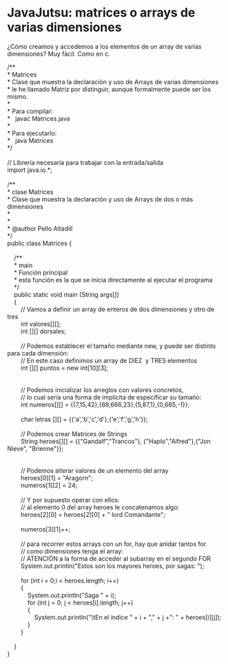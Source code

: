 <h1>
	JavaJutsu: matrices o arrays de varias dimensiones</h1>
<p>
	&iquest;C&oacute;mo creamos y accedemos a los elementos de un array de varias dimensiones? Muy f&aacute;cil. Como en c.</p>
<p>
	/**<br />
	* Matrices<br />
	* Clase que muestra la declaraci&oacute;n y uso de Arrays de varias dimensiones<br />
	* le he llamado Matriz por distinguir, aunque formalmente puede ser los mismo.<br />
	*<br />
	* Para compilar:<br />
	*&nbsp;&nbsp; javac Matrices.java<br />
	*<br />
	* Para ejecutarlo:<br />
	*&nbsp;&nbsp; java Matrices<br />
	*/<br />
	&nbsp;<br />
	// Librer&iacute;a necesaria para trabajar con la entrada/salida<br />
	import java.io.*;<br />
	&nbsp;<br />
	/**<br />
	* clase Matrices<br />
	* Clase que muestra la declaraci&oacute;n y uso de Arrays de dos o m&aacute;s dimensiones<br />
	*<br />
	*<br />
	* @author Pello Altadill<br />
	*/<br />
	public class Matrices {<br />
	&nbsp;&nbsp; &nbsp;<br />
	&nbsp;&nbsp; &nbsp;/**<br />
	&nbsp;&nbsp; &nbsp;* main<br />
	&nbsp;&nbsp; &nbsp;* Funci&oacute;n principal<br />
	&nbsp;&nbsp; &nbsp;* esta funci&oacute;n es la que se inicia directamente al ejecutar el programa<br />
	&nbsp;&nbsp; &nbsp;*/<br />
	&nbsp;&nbsp; &nbsp;public static void main (String args[])<br />
	&nbsp;&nbsp; &nbsp;{<br />
	&nbsp;&nbsp; &nbsp;&nbsp;&nbsp; &nbsp;// Vamos a definir un array de enteros de dos dimensiones y otro de tres<br />
	&nbsp;&nbsp; &nbsp;&nbsp;&nbsp; &nbsp;int valores[][];<br />
	&nbsp;&nbsp; &nbsp;&nbsp;&nbsp; &nbsp;int [][] dorsales;<br />
	&nbsp;&nbsp; &nbsp;&nbsp;&nbsp; &nbsp;<br />
	&nbsp;&nbsp; &nbsp;&nbsp;&nbsp; &nbsp;// Podemos establecer el tama&ntilde;o mediante new, y puede ser distinto para cada dimensi&oacute;n:<br />
	&nbsp;&nbsp; &nbsp;&nbsp;&nbsp; &nbsp;// En este caso definimos un array de DIEZ&nbsp; y TRES elementos &nbsp;<br />
	&nbsp;&nbsp; &nbsp;&nbsp;&nbsp; &nbsp;int [][] puntos = new int[10][3];<br />
	&nbsp;&nbsp; &nbsp;&nbsp;&nbsp; &nbsp;<br />
	&nbsp;&nbsp; &nbsp;&nbsp;&nbsp; &nbsp;<br />
	&nbsp;&nbsp; &nbsp;&nbsp;&nbsp; &nbsp;// Podemos inicializar los arreglos con valores concretos,<br />
	&nbsp;&nbsp; &nbsp;&nbsp;&nbsp; &nbsp;// lo cual ser&iacute;a una forma de impl&iacute;cita de especificar su tama&ntilde;o:<br />
	&nbsp;&nbsp; &nbsp;&nbsp;&nbsp; &nbsp;int numeros[][] = {{7,15,42},{69,666,23},{5,87,1},{0,665,-1}};<br />
	&nbsp;&nbsp; &nbsp;&nbsp;&nbsp; &nbsp;<br />
	&nbsp;&nbsp; &nbsp;&nbsp;&nbsp; &nbsp;char letras [][] = {{&#39;a&#39;,&#39;b&#39;,&#39;c&#39;,&#39;d&#39;},{&#39;e&#39;,&#39;f&#39;,&#39;g&#39;,&#39;h&#39;}};<br />
	&nbsp;&nbsp; &nbsp;&nbsp;&nbsp; &nbsp;<br />
	&nbsp;&nbsp; &nbsp;&nbsp;&nbsp; &nbsp;// Podemos crear Matrices de Strings<br />
	&nbsp;&nbsp; &nbsp;&nbsp;&nbsp; &nbsp;String heroes[][] = {{&quot;Gandalf&quot;,&quot;Trancos&quot;}, {&quot;Haplo&quot;,&quot;Alfred&quot;},{&quot;Jon Nieve&quot;, &quot;Brienne&quot;}};<br />
	&nbsp;&nbsp; &nbsp;&nbsp;&nbsp; &nbsp;<br />
	&nbsp;&nbsp; &nbsp;&nbsp;&nbsp; &nbsp;<br />
	&nbsp;&nbsp; &nbsp;&nbsp;&nbsp; &nbsp;// Podemos alterar valores de un elemento del array<br />
	&nbsp;&nbsp; &nbsp;&nbsp;&nbsp; &nbsp;heroes[0][1] = &quot;Aragorn&quot;;<br />
	&nbsp;&nbsp; &nbsp;&nbsp;&nbsp; &nbsp;numeros[1][2] = 24;<br />
	&nbsp;&nbsp; &nbsp;&nbsp;&nbsp; &nbsp;<br />
	&nbsp;&nbsp; &nbsp;&nbsp;&nbsp; &nbsp;// Y por supuesto operar con ellos:<br />
	&nbsp;&nbsp; &nbsp;&nbsp;&nbsp; &nbsp;// al elemento 0 del array heroes le concatenamos algo:<br />
	&nbsp;&nbsp; &nbsp;&nbsp;&nbsp; &nbsp;heroes[2][0] = heroes[2][0] + &quot; lord Comandante&quot;;<br />
	&nbsp;&nbsp; &nbsp;&nbsp;&nbsp; &nbsp;<br />
	&nbsp;&nbsp; &nbsp;&nbsp;&nbsp; &nbsp;numeros[3][1]++;<br />
	&nbsp;<br />
	&nbsp;&nbsp; &nbsp;&nbsp;&nbsp; &nbsp;// para recorrer estos arrays con un for, hay que anidar tantos for<br />
	&nbsp;&nbsp; &nbsp;&nbsp;&nbsp; &nbsp;// como dimensiones tenga el array:<br />
	&nbsp;&nbsp; &nbsp;&nbsp;&nbsp; &nbsp;// ATENCI&Oacute;N a la forma de acceder al subarray en el segundo FOR&nbsp;&nbsp; &nbsp;<br />
	&nbsp;&nbsp; &nbsp;&nbsp;&nbsp; &nbsp;System.out.println(&quot;Estos son los mayores heroes, por sagas: &quot;);<br />
	&nbsp;<br />
	&nbsp;&nbsp; &nbsp;&nbsp;&nbsp; &nbsp;for (int i = 0;i &lt; heroes.length; i++)<br />
	&nbsp;&nbsp; &nbsp;&nbsp;&nbsp; &nbsp;{<br />
	&nbsp;&nbsp; &nbsp;&nbsp;&nbsp; &nbsp;&nbsp;&nbsp; &nbsp;System.out.println(&quot;Saga &quot; + i);<br />
	&nbsp;&nbsp; &nbsp;&nbsp;&nbsp; &nbsp;&nbsp;&nbsp; &nbsp;for (int j = 0; j &lt; heroes[i].length; j++)<br />
	&nbsp;&nbsp; &nbsp;&nbsp;&nbsp; &nbsp;&nbsp;&nbsp; &nbsp;{<br />
	&nbsp;&nbsp; &nbsp;&nbsp;&nbsp; &nbsp;&nbsp;&nbsp; &nbsp;&nbsp;&nbsp; &nbsp;System.out.println(&quot;\tEn el &iacute;ndice &quot; + i + &quot;,&quot; + j +&quot;: &quot; + heroes[i][j]);<br />
	&nbsp;&nbsp; &nbsp;&nbsp;&nbsp; &nbsp;&nbsp;&nbsp; &nbsp;}<br />
	&nbsp;&nbsp; &nbsp;&nbsp;&nbsp; &nbsp;}<br />
	&nbsp;&nbsp; &nbsp;&nbsp;&nbsp; &nbsp;<br />
	&nbsp;&nbsp; &nbsp;}<br />
	}</p>
